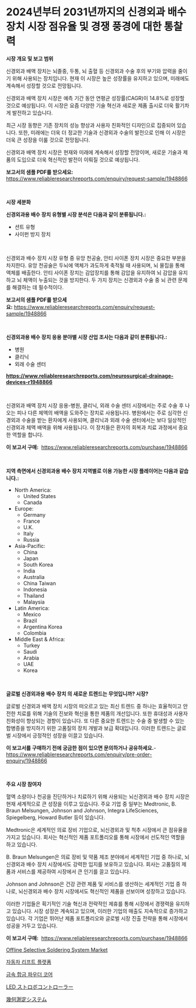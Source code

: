 <p><h1>2024년부터 2031년까지의 신경외과 배수 장치 시장 점유율 및 경쟁 풍경에 대한 통찰력</h1></p><p><strong>시장 개요 및 보고 범위</strong></p>
<p><p>신경외과 배액 장치는 뇌졸중, 두통, 뇌 출혈 등 신경외과 수술 후의 부기와 압력을 줄이기 위해 사용되는 장치입니다. 현재 이 시장은 높은 성장률을 유지하고 있으며, 미래에도 계속해서 성장할 것으로 전망됩니다. </p><p>신경외과 배액 장치 시장은 예측 기간 동안 연평균 성장률(CAGR)이 14.8%로 성장할 것으로 예상됩니다. 이 시장은 요즘 다양한 기술 혁신과 새로운 제품 출시로 더욱 활기차게 발전하고 있습니다. </p><p>최근 시장 동향은 기존 장치의 성능 향상과 사용자 친화적인 디자인으로 집중되어 있습니다. 또한, 미래에는 더욱 더 정교한 기술과 신경외과 수술의 발전으로 인해 이 시장은 더욱 큰 성장을 이룰 것으로 전망됩니다. </p><p>신경외과 배액 장치 시장은 현재와 미래에 계속해서 성장할 전망이며, 새로운 기술과 제품의 도입으로 더욱 혁신적인 발전이 이뤄질 것으로 예상됩니다.</p></p>
<p><strong>보고서의 샘플 PDF를 받으세요:</strong> <a href="https://www.reliableresearchreports.com/enquiry/request-sample/1948866">https://www.reliableresearchreports.com/enquiry/request-sample/1948866</a></p>
<p>&nbsp;</p>
<p><strong>시장 세분화</strong></p>
<p><strong>신경외과용 배수 장치 유형별 시장 분석은 다음과 같이 분류됩니다.:</strong></p>
<p><ul><li>션트 유형</li><li>사이펀 방지 장치</li></ul></p>
<p>&nbsp;</p>
<p><p>신경외과 배수 장치 시장 유형 중 유앙 천공술, 안티 사이폰 장치 시장은 중요한 부분을 차지한다. 유앙 천공술은 두뇌에 액체가 과도하게 축적될 때 사용되며, 뇌 물집을 통해 액체를 배출한다. 안티 사이폰 장치는 감압장치를 통해 감압을 유지하여 뇌 감압을 유지하고 뇌 체액이 누출되는 것을 방지한다. 두 가지 장치는 신경외과 수술 중 뇌 관련 문제를 해결하는 데 필수적이다.</p></p>
<p><strong>보고서의 샘플 PDF를 받으세요:</strong>&nbsp;<a href="https://www.reliableresearchreports.com/enquiry/request-sample/1948866">https://www.reliableresearchreports.com/enquiry/request-sample/1948866</a></p>
<p>&nbsp;</p>
<p><strong> 신경외과용 배수 장치 응용 분야별 시장 산업 조사는 다음과 같이 분류됩니다.:</strong></p>
<p><ul><li>병원</li><li>클리닉</li><li>외래 수술 센터</li></ul></p>
<p><strong><a href="https://www.reliableresearchreports.com/neurosurgical-drainage-devices-r1948866">https://www.reliableresearchreports.com/neurosurgical-drainage-devices-r1948866</a></strong></p>
<p>&nbsp;</p>
<p><p>신경외과 배액 장치 시장 응용-병원, 클리닉, 외래 수술 센터 시장에서는 주로 수술 후 나오는 피나 다른 체액의 배액을 도와주는 장치로 사용됩니다. 병원에서는 주로 심각한 신경외과 수술을 받는 환자에게 사용되며, 클리닉과 외래 수술 센터에서는 보다 일상적인 신경외과 체액 배액을 위해 사용됩니다. 이 장치들은 환자의 회복과 치료 과정에서 중요한 역할을 합니다.</p></p>
<p><strong>이 보고서 구매:</strong>&nbsp; <a href="https://www.reliableresearchreports.com/purchase/1948866">https://www.reliableresearchreports.com/purchase/1948866</a></p>
<p>&nbsp;</p>
<p><strong>지역 측면에서 신경외과용 배수 장치 지역별로 이용 가능한 시장 플레이어는 다음과 같습니다.:</strong></p>
<p><ul>
    <li>
        North America:
        <ul>
            <li>United States</li>
            <li>Canada</li>
        </ul>
    </li>
    <li>
        Europe:
        <ul>
            <li>Germany</li>
            <li>France</li>
            <li>U.K.</li>
            <li>Italy</li>
            <li>Russia</li>
        </ul>
    </li>
    <li>
        Asia-Pacific:
        <ul>
            <li>China</li>
            <li>Japan</li>
            <li>South Korea</li>
            <li>India</li>
            <li>Australia</li>
            <li>China Taiwan</li>
            <li>Indonesia</li>
            <li>Thailand</li>
            <li>Malaysia</li>
        </ul>
    </li>
    <li>
        Latin America:
        <ul>
            <li>Mexico</li>
            <li>Brazil</li>
            <li>Argentina Korea</li>
            <li>Colombia</li>
        </ul>
    </li>
    <li>
        Middle East & Africa:
        <ul>
            <li>Turkey</li>
            <li>Saudi</li>
            <li>Arabia</li>
            <li>UAE</li>
            <li>Korea</li>
        </ul>
    </li>
    </ul></p>
<p>&nbsp;</p>
<p><strong>글로벌 신경외과용 배수 장치 의 새로운 트렌드는 무엇입니까? 시장?</strong></p>
<p><p>글로벌 신경외과 배액 장치 시장의 떠오르고 있는 최신 트렌드 중 하나는 효율적이고 안전한 치료를 위해 기술의 진보와 혁신을 통한 제품의 개선입니다. 또한 휴대성과 사용자 친화성이 향상되는 경향이 있습니다. 또 다른 중요한 트렌드는 수술 중 발생할 수 있는 합병증을 방지하기 위한 고품질의 장치 개발과 보급 확대입니다. 이러한 트렌드는 글로벌 시장에서 긍정적인 성장을 이끌고 있습니다.</p></p>
<p><strong>이 보고서를 구매하기 전에 궁금한 점이 있으면 문의하거나 공유하세요.</strong>- <a href="https://www.reliableresearchreports.com/enquiry/pre-order-enquiry/1948866">https://www.reliableresearchreports.com/enquiry/pre-order-enquiry/1948866</a></p>
<p>&nbsp;</p>
<p><strong>주요 시장 참여자</strong></p>
<p><p>혈액 소량이나 천공을 진단하거나 치료하기 위해 사용되는 뇌신경외과 배수 장치 시장은 현재 세계적으로 큰 성장을 이루고 있습니다. 주요 기업 중 일부는 Medtronic, B. Braun Melsungen, Johnson and Johnson, Integra LifeSciences, Spiegelberg, Howard Butler 등이 있습니다. </p><p>Medtronic은 세계적인 의료 장비 기업으로, 뇌신경외과 및 척추 시장에서 큰 점유율을 가지고 있습니다. 회사는 혁신적인 제품 포트폴리오를 통해 시장에서 선도적인 역할을 하고 있습니다.</p><p>B. Braun Melsungen은 의료 장비 및 약품 제조 분야에서 세계적인 기업 중 하나로, 뇌신경외과 배수 장치 시장에서도 강력한 입지를 보유하고 있습니다. 회사는 고품질의 제품과 서비스를 제공하여 시장에서 큰 인기를 끌고 있습니다.</p><p>Johnson and Johnson은 건강 관련 제품 및 서비스를 생산하는 세계적인 기업 중 하나로, 뇌신경외과 배수 장치 시장에서도 혁신적인 제품을 선보이며 성장하고 있습니다. </p><p>이러한 기업들은 획기적인 기술 혁신과 전략적인 제휴를 통해 시장에서 경쟁력을 유지하고 있습니다. 시장 성장은 계속되고 있으며, 이러한 기업의 매출도 지속적으로 증가하고 있습니다. 각 기업은 뛰어난 제품 포트폴리오와 글로벌 시장 진출 전략을 통해 시장에서 성공을 거두고 있습니다.</p></p>
<p><strong>이 보고서 구매:</strong>&nbsp;&nbsp;<a href="https://www.reliableresearchreports.com/purchase/1948866">https://www.reliableresearchreports.com/purchase/1948866</a></p>
<p><p><a href="https://github.com/provorikovar/Market-Research-Report-List-4/blob/main/offline-selective-soldering-system-market.md">Offline Selective Soldering System Market</a></p><p><a href="https://medium.com/@cierrahayes645/%EC%9E%90%EB%8F%99%EC%B0%A8-%EB%A6%AC%ED%94%84%ED%8A%B8-%ED%94%8C%EB%9E%AB%ED%8F%BC-%EC%8B%9C%EC%9E%A5-%EC%A7%80%ED%91%9C-%ED%95%B4%EB%8F%85-%EC%8B%9C%EC%9E%A5-%EC%A0%90%EC%9C%A0%EC%9C%A8-%ED%8A%B8%EB%A0%8C%EB%93%9C-%EB%B0%8F-%EC%84%B1%EC%9E%A5-%ED%8C%A8%ED%84%B4-84745a3e84b6">자동차 리프트 플랫폼</a></p><p><a href="https://github.com/raap8632/Market-Research-Report-List-1/blob/main/4079937108679.md">금속 합금 파우더 코어</a></p><p><a href="https://github.com/vlcostes/Market-Research-Report-List-2/blob/main/5805057123468.md">LED ストロボコントローラー</a></p><p><a href="https://github.com/lrlmopnhwd79300/Market-Research-Report-List-2/blob/main/6526466122896.md">幾何測定システム</a></p></p>